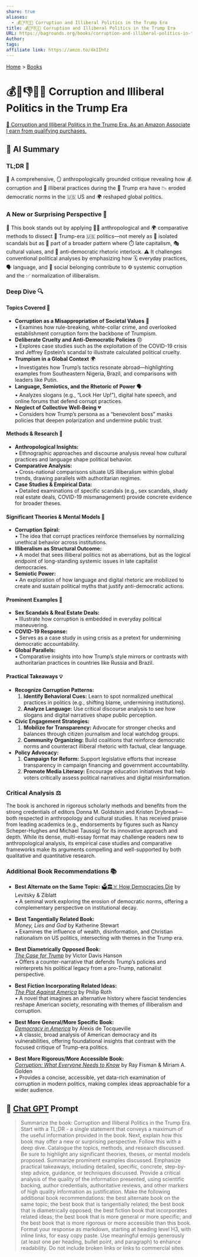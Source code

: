 ```yaml
---
share: true
aliases:
  - 💰👑👎🇺🇸 Corruption and Illiberal Politics in the Trump Era
title: 💰👑👎🇺🇸 Corruption and Illiberal Politics in the Trump Era
URL: https://bagrounds.org/books/corruption-and-illiberal-politics-in-the-trump-era
Author: 
tags: 
affiliate link: https://amzn.to/4kIIhtz
---
```

[Home](../index.md) > [Books](./index.md)  
# 💰👑👎🇺🇸 Corruption and Illiberal Politics in the Trump Era  
[🛒 Corruption and Illiberal Politics in the Trump Era. As an Amazon Associate I earn from qualifying purchases.](https://amzn.to/4kIIhtz)  
  
## 🤖 AI Summary  
### TL;DR 🚀  
📢 A comprehensive, 🪞 anthropologically grounded critique revealing how 💰 corruption and 👿 illiberal practices during the 🤡 Trump era have 📉 eroded democratic norms in the 🇺🇸 US and 🌍 reshaped global politics.  
  
### A New or Surprising Perspective 🌟  
📖 This book stands out by applying 🧑‍🏫 anthropological and 🌍 comparative methods to dissect 🔪 Trump-era 🇺🇸 politics—not merely as 🚨 isolated scandals but as 🧩 part of a broader pattern where ⏱️ late capitalism, 🎭 cultural values, and 📢 anti‐democratic rhetoric interlock. ⚠️ It challenges conventional political analyses by emphasizing how 🗓️ everyday practices, 🗣️ language, and 🤝 social belonging contribute to ⚙️ systemic corruption and the ✅ normalization of illiberalism.  
  
### Deep Dive 🔍  
#### Topics Covered 📝  
- **Corruption as a Misappropriation of Societal Values** 💼  
  • Examines how rule-breaking, white-collar crime, and overlooked establishment corruption form the backbone of Trumpism.  
- **Deliberate Cruelty and Anti-Democratic Policies** 😠  
  • Explores case studies such as the exploitation of the COVID-19 crisis and Jeffrey Epstein’s scandal to illustrate calculated political cruelty.  
- **Trumpism in a Global Context** 🌍  
  • Investigates how Trump’s tactics resonate abroad—highlighting examples from Southeastern Nigeria, Brazil, and comparisons with leaders like Putin.  
- **Language, Semiotics, and the Rhetoric of Power** 🗣️  
  • Analyzes slogans (e.g., “Lock Her Up!”), digital hate speech, and online forums that defend corrupt practices.  
- **Neglect of Collective Well-Being** 💔  
  • Considers how Trump’s persona as a “benevolent boss” masks policies that deepen polarization and undermine public trust.  
  
#### Methods & Research 🧪  
- **Anthropological Insights:**  
  • Ethnographic approaches and discourse analysis reveal how cultural practices and language shape political behavior.  
- **Comparative Analysis:**  
  • Cross-national comparisons situate US illiberalism within global trends, drawing parallels with authoritarian regimes.  
- **Case Studies & Empirical Data:**  
  • Detailed examinations of specific scandals (e.g., sex scandals, shady real estate deals, COVID-19 mismanagement) provide concrete evidence for broader theses.  
  
#### Significant Theories & Mental Models 🧠  
- **Corruption Spiral:**  
  • The idea that corrupt practices reinforce themselves by normalizing unethical behavior across institutions.  
- **Illiberalism as Structural Outcome:**  
  • A model that sees illiberal politics not as aberrations, but as the logical endpoint of long-standing systemic issues in late capitalist democracies.  
- **Semiotic Power:**  
  • An exploration of how language and digital rhetoric are mobilized to create and sustain political myths that justify anti-democratic actions.  
  
#### Prominent Examples 📌  
- **Sex Scandals & Real Estate Deals:**  
  • Illustrate how corruption is embedded in everyday political maneuvering.  
- **COVID-19 Response:**  
  • Serves as a case study in using crisis as a pretext for undermining democratic accountability.  
- **Global Parallels:**  
  • Comparative insights into how Trump’s style mirrors or contrasts with authoritarian practices in countries like Russia and Brazil.  
  
#### Practical Takeaways 💡  
- **Recognize Corruption Patterns:**  
  1. **Identify Behavioral Cues:** Learn to spot normalized unethical practices in politics (e.g., shifting blame, undermining institutions).  
  2. **Analyze Language:** Use critical discourse analysis to see how slogans and digital narratives shape public perception.  
- **Civic Engagement Strategies:**  
  1. **Mobilize for Transparency:** Advocate for stronger checks and balances through citizen journalism and local watchdog groups.  
  2. **Community Organizing:** Build coalitions that reinforce democratic norms and counteract illiberal rhetoric with factual, clear language.  
- **Policy Advocacy:**  
  1. **Campaign for Reform:** Support legislative efforts that increase transparency in campaign financing and government accountability.  
  2. **Promote Media Literacy:** Encourage education initiatives that help voters critically assess political narratives and digital misinformation.  
  
### Critical Analysis ⚖️  
The book is anchored in rigorous scholarly methods and benefits from the strong credentials of editors Donna M. Goldstein and Kristen Drybread—both respected in anthropology and cultural studies. It has received praise from leading academics (e.g., endorsements by figures such as Nancy Scheper-Hughes and Michael Taussig) for its innovative approach and depth. While its dense, multi-essay format may challenge readers new to anthropological analysis, its empirical case studies and comparative frameworks make its arguments compelling and well-supported by both qualitative and quantitative research.  
  
### Additional Book Recommendations 📚  
- **Best Alternate on the Same Topic:** [🗳️🏛️☠️ How Democracies Die](./how-democracies-die.md) by Levitsky & Ziblatt  
  • A seminal work exploring the erosion of democratic norms, offering a complementary perspective on institutional decay.  
  
- **Best Tangentially Related Book:**  
*Money, Lies and God* by Katherine Stewart  
  • Examines the influence of wealth, disinformation, and Christian nationalism on US politics, intersecting with themes in the Trump era.  
  
- **Best Diametrically Opposed Book:**  
[*The Case for Trump*](https://en.wikipedia.org/wiki/Victor_Davis_Hanson) by Victor Davis Hanson  
  • Offers a counter-narrative that defends Trump’s policies and reinterprets his political legacy from a pro-Trump, nationalist perspective.  
  
- **Best Fiction Incorporating Related Ideas:**  
[*The Plot Against America*](https://en.wikipedia.org/wiki/The_Plot_Against_America) by Philip Roth  
  • A novel that imagines an alternative history where fascist tendencies reshape American society, resonating with themes of illiberalism and corruption.  
  
- **Best More General/More Specific Book:**  
*[Democracy in America](./democracy-in-america.md)* by Alexis de Tocqueville  
  • A classic, broad analysis of American democracy and its vulnerabilities, offering foundational insights that contrast with the focused critique of Trump-era politics.  
  
- **Best More Rigorous/More Accessible Book:**  
[*Corruption: What Everyone Needs to Know*](https://en.wikipedia.org/wiki/Corruption) by Ray Fisman & Miriam A. Golden  
  • Provides a concise, accessible, yet data-rich examination of corruption in modern politics, making complex ideas approachable for a wider audience.  
  
## 💬 [Chat GPT](https://chat.com) Prompt  
> Summarize the book: Corruption and Illiberal Politics in the Trump Era. Start with a TL;DR - a single statement that conveys a maximum of the useful information provided in the book. Next, explain how this book may offer a new or surprising perspective. Follow this with a deep dive. Catalogue the topics, methods, and research discussed. Be sure to highlight any significant theories, theses, or mental models proposed. Summarize prominent examples discussed. Emphasize practical takeaways, including detailed, specific, concrete, step-by-step advice, guidance, or techniques discussed. Provide a critical analysis of the quality of the information presented, using scientific backing, author credentials, authoritative reviews, and other markers of high quality information as justification. Make the following additional book recommendations: the best alternate book on the same topic; the best book that is tangentially related; the best book that is diametrically opposed; the best fiction book that incorporates related ideas; the best book that is more general or more specific; and the best book that is more rigorous or more accessible than this book. Format your response as markdown, starting at heading level H3, with inline links, for easy copy paste. Use meaningful emojis generously (at least one per heading, bullet point, and paragraph) to enhance readability. Do not include broken links or links to commercial sites.